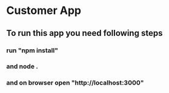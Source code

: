 # Customer App
## To run this app you need following steps

### run "npm install"
### and node .

### and on browser open "http://localhost:3000"
